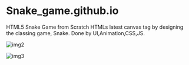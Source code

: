 # Snake_game.github.io
HTML5 Snake Game from Scratch
HTMLs latest canvas tag by designing the classing game, Snake.
Done by UI,Animation,CSS,JS.



![img2](https://user-images.githubusercontent.com/58935531/87249929-97822180-c47f-11ea-8f13-9b7d460b2738.png)

![img3](https://user-images.githubusercontent.com/58935531/87249939-a5d03d80-c47f-11ea-9b67-5ac18dafafb3.png)

